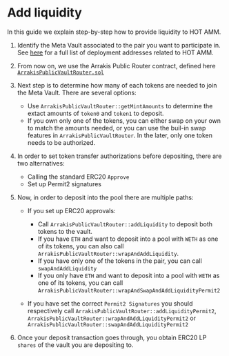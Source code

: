 # Add liquidity

In this guide we explain step-by-step how to provide liquidity to HOT AMM.

1. Identify the Meta Vault associated to the pair you want to participate in. See [here](../deployments.md) for a full list of deployment addresses related to HOT AMM.
2. From now on, we use the Arrakis Public Router contract, defined here
   [`ArrakisPublicVaultRouter.sol`](../../../autogenerated/ArrakisPublicVaultRouter.sol/contract.ArrakisPublicVaultRouter.md)
3. Next step is to determine how many of each tokens are needed to join the Meta Vault. There are several options:
   - Use `ArrakisPublicVaultRouter::getMintAmounts` to determine the extact amounts of `token0` and `token1` to deposit.
   - If you own only one of the tokens, you can either swap on your own to match the amounts needed, or you can use the buil-in swap features in `ArrakisPublicVaultRouter`.
     In the later, only one token needs to be authorized.
4. In order to set token transfer authorizations before depositing, there are two alternatives:
   - Calling the standard ERC20 `Approve`
   - Set up Permit2 signatures
5. Now, in order to deposit into the pool there are multiple paths:

   - If you set up ERC20 approvals:

     - Call `ArrakisPublicVaultRouter::addLiquidity` to deposit both tokens to the vault.
     - If you have `ETH` and want to deposit into a pool with `WETH` as one of its tokens, you can also call `ArrakisPublicVaultRouter::wrapAndAddLiquidity`.
     - If you have only one of the tokens in the pair, you can call `swapAndAddLiquidity`
     - If you only have `ETH` and want to deposit into a pool with `WETH` as one of its tokens, you can call `ArrakisPublicVaultRouter::wrapAndSwapAndAddLiquidityPermit2`

   - If you have set the correct `Permit2 Signatures` you should respectively call `ArrakisPublicVaultRouter::addLiquidityPermit2`,
     `ArrakisPublicVaultRouter::wrapAndAddLiquidityPermit2` or `ArrakisPublicVaultRouter::swapAndAddLiquidityPermit2`

6. Once your deposit transaction goes through, you obtain ERC20 LP `shares` of the vault you are depositing to.
